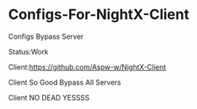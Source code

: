 # Configs-For-NightX-Client
Configs Bypass Server

Status:Work

Client:https://github.com/Aspw-w/NightX-Client

Client So Good Bypass All Servers

Client NO DEAD YESSSS
